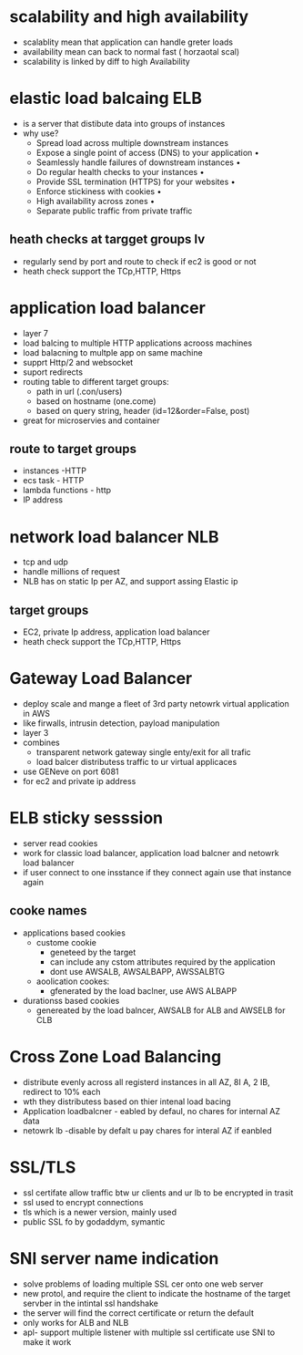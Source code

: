 # scalability and high availability
 - scalablity mean that application can handle greter loads
 - availability mean can back to normal fast ( horzaotal scal)
 - scalability is linked by diff to high Availability
# elastic load balcaing ELB
 - is a server that distibute data into groups of instances
 - why use?
     - Spread load across multiple downstream instances
     - Expose a single point of access (DNS) to your application •
     - Seamlessly handle failures of downstream instances •
     - Do regular health checks to your instances •
     - Provide SSL termination (HTTPS) for your websites •
     - Enforce stickiness with cookies •
     - High availability across zones •
     - Separate public traffic from private traffic 
## heath checks at targget groups lv
 - regularly send by port and route to check if ec2 is good or not
 - heath check support the TCp,HTTP, Https 

# application load balancer
 - layer 7
 - load balcing to multiple HTTP applications acrooss machines
 - load balacning to multple app on same machine
 - supprt Http/2 and websocket
 - suport redirects
 - routing table to different target groups:
    - path in url (.con/users)
    - based on hostname (one.come)
    - based on query string, header (id=12&order=False, post)
-  great for microservies and container
## route to target groups
 - instances -HTTP
 - ecs task - HTTP
 - lambda functions - http
 - IP address
# network load balancer NLB
 -  tcp and udp
 -  handle millions of request
 -  NLB has on static Ip per AZ, and support assing Elastic ip 
## target groups
 - EC2, private Ip address, application load balancer
 - heath check support the TCp,HTTP, Https 

# Gateway Load Balancer
 - deploy scale and mange a fleet of 3rd party netowrk virtual application in AWS
 - like firwalls, intrusin detection, payload manipulation
 - layer 3
 - combines
   - transparent network gateway single enty/exit for all trafic
   - load balcer distributess traffic to ur virtual applicaces
 - use GENeve on port 6081
 - for ec2 and private ip address
# ELB sticky sesssion

- server read cookies
 - work for classic load balancer, application load balcner and netowrk load balancer
 - if user connect to one insstance if they connect again use that instance again

## cooke names
 - applications based cookies
   - custome cookie
     - geneteed by the target
     - can include any cstom attributes required by the application
     - dont use AWSALB, AWSALBAPP, AWSSALBTG
   - aoolication cookes:
     - gfenerated by the load baclner, use AWS ALBAPP
 - durationss based cookies
     - genereated by the load balncer, AWSALB for ALB and AWSELB for CLB
# Cross Zone Load Balancing
 - distribute evenly across all registerd instances in all AZ, 8I A, 2 IB, redirect to 10% each
 - wth they distributess based on thier intenal load bacing
 - Application loadbalcner - eabled by defaul, no chares for internal AZ data
 - netowrk lb -disable by defalt u pay chares for interal AZ if eanbled
# SSL/TLS
 - ssl certifate allow traffic btw ur clients and ur lb to be encrypted in trasit
 - ssl used to encrypt connections
 - tls which is a newer version, mainly used
 - public SSL fo by godaddym, symantic
# SNI server name indication
 - solve problems of loading multiple SSL cer onto one web server
 - new protol, and require the client to indicate the hostname of the target servber in the intintal ssl handshake
 - the server will find the correct certificate or return the default
 - only works for ALB and NLB
 - apl- support multiple listener with multiple ssl certificate use SNI to make it work
